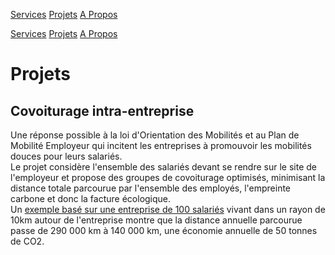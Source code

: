 [Services](./index.md)
[Projets](./projets.md)
[A Propos](./apropos.md)

<div>
<a href="#projets">Services</a>
<a href="#projets">Projets</a>
<a href="#services">A Propos</a>
</div>

# Projets

## Covoiturage intra-entreprise

Une réponse possible à la loi d'Orientation des Mobilités et au Plan de Mobilité Employeur qui incitent les entreprises à promouvoir les mobilités douces pour leurs salariés.  
Le projet considère l'ensemble des salariés devant se rendre sur le site de l'employeur et propose des groupes de covoiturage optimisés, minimisant la distance totale parcourue par l'ensemble des employés, l'empreinte carbone et donc la facture écologique.  
Un [exemple basé sur une entreprise de 100 salariés](https://github.com/FredericFerriere/carpooling/blob/master/README.md) vivant dans un rayon de 10km autour de l'entreprise montre que la distance annuelle parcourue passe de 290 000 km à 140 000 km, une économie annuelle de 50 tonnes de CO2.
